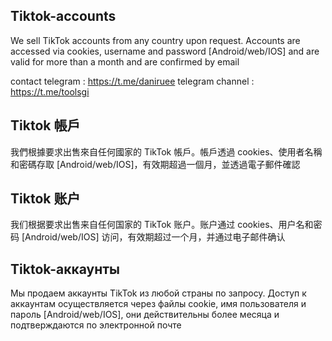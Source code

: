 ## Tiktok-accounts
We sell TikTok accounts from any country upon request. Accounts are accessed via cookies, username and password [Android/web/IOS] and are valid for more than a month and are confirmed by email 

contact telegram : https://t.me/daniruee
telegram channel : https://t.me/toolsgi

## Tiktok 帳戶
我們根據要求出售來自任何國家的 TikTok 帳戶。帳戶透過 cookies、使用者名稱和密碼存取 [Android/web/IOS]，有效期超過一個月，並透過電子郵件確認

## Tiktok 账户
我们根据要求出售来自任何国家的 TikTok 账户。账户通过 cookies、用户名和密码 [Android/web/IOS] 访问，有效期超过一个月，并通过电子邮件确认

## Tiktok-аккаунты
Мы продаем аккаунты TikTok из любой страны по запросу. Доступ к аккаунтам осуществляется через файлы cookie, имя пользователя и пароль [Android/web/IOS], они действительны более месяца и подтверждаются по электронной почте
